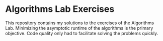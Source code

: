 # Algorithms Lab Exercises

This repository contains my solutions to the exercises of the Algorithms Lab.
Minimizing the asymptotic runtime of the algorithms is the primary objective.
Code quality only had to facilitate solving the problems quickly.
